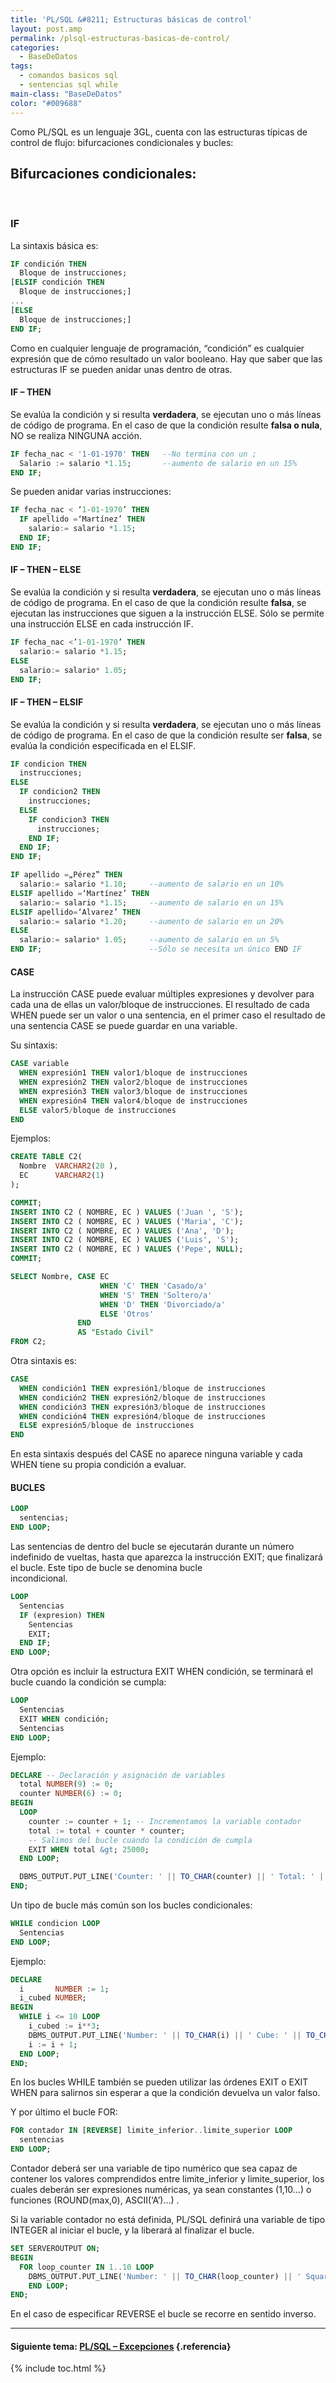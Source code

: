 ```yaml
---
title: 'PL/SQL &#8211; Estructuras básicas de control'
layout: post.amp
permalink: /plsql-estructuras-basicas-de-control/
categories:
  - BaseDeDatos
tags:
  - comandos basicos sql
  - sentencias sql while
main-class: "BaseDeDatos"
color: "#009688"
---
```

<div class="icosql">
</div>

Como PL/SQL es un lenguaje 3GL, cuenta con las estructuras típicas de control de flujo: bifurcaciones condicionales y bucles:

## Bifurcaciones condicionales:

&nbsp;

### IF

La sintaxis básica es:

```sql
IF condición THEN
  Bloque de instrucciones;
[ELSIF condición THEN
  Bloque de instrucciones;]
...
[ELSE
  Bloque de instrucciones;]
END IF;
```


<!--ad-->


Como en cualquier lenguaje de programación, &#8220;condición&#8221; es cualquier expresión que de cómo resultado un valor booleano. Hay que saber que las estructuras IF se pueden anidar unas dentro de otras.

#### IF &#8211; THEN

Se evalúa la condición y si resulta **verdadera**, se ejecutan uno o más líneas de código de programa. En el caso de que la condición resulte **falsa o nula**, NO se realiza NINGUNA acción.

```sql
IF fecha_nac < '1-01-1970' THEN   --No termina con un ;
  Salario := salario *1.15;       --aumento de salario en un 15%
END IF;
```

Se pueden anidar varias instrucciones:

```sql
IF fecha_nac < ‘1-01-1970’ THEN
  IF apellido =‘Martínez’ THEN
    salario:= salario *1.15;
  END IF;
END IF;
```

#### IF &#8211; THEN &#8211; ELSE

Se evalúa la condición y si resulta **verdadera**, se ejecutan uno o más líneas de código de programa. En el caso de que la condición resulte **falsa**, se ejecutan las instrucciones que siguen a la instrucción ELSE. Sólo se permite una instrucción ELSE en cada instrucción IF.

```sql
IF fecha_nac <’1-01-1970’ THEN
  salario:= salario *1.15;
ELSE
  salario:= salario* 1.05;
END IF;
```

#### IF &#8211; THEN &#8211; ELSIF

Se evalúa la condición y si resulta **verdadera**, se ejecutan uno o más líneas de código de programa. En el caso de que la condición resulte ser **falsa**, se evalúa la condición especificada en el ELSIF.

```sql
IF condicion THEN
  instrucciones;
ELSE
  IF condicion2 THEN
    instrucciones;
  ELSE
    IF condicion3 THEN
      instrucciones;
    END IF;
  END IF;
END IF;
```

```sql
IF apellido =„Pérez‟ THEN
  salario:= salario *1.10;     --aumento de salario en un 10%
ELSIF apellido =‘Martínez’ THEN
  salario:= salario *1.15;     --aumento de salario en un 15%
ELSIF apellido=‘Alvarez’ THEN
  salario:= salario *1.20;     --aumento de salario en un 20%
ELSE
  salario:= salario* 1.05;     --aumento de salario en un 5%
END IF;                        --Sólo se necesita un único END IF
```

#### CASE

La instrucción CASE puede evaluar múltiples expresiones y devolver para cada una de ellas un valor/bloque de instrucciones. El resultado de cada WHEN puede ser un valor o una sentencia, en el primer caso el resultado de una sentencia CASE se puede guardar en una variable.

Su sintaxis:

```sql
CASE variable
  WHEN expresión1 THEN valor1/bloque de instrucciones
  WHEN expresión2 THEN valor2/bloque de instrucciones
  WHEN expresión3 THEN valor3/bloque de instrucciones
  WHEN expresión4 THEN valor4/bloque de instrucciones
  ELSE valor5/bloque de instrucciones
END
```

Ejemplos:

```sql
CREATE TABLE C2(
  Nombre  VARCHAR2(20 ),
  EC      VARCHAR2(1)
);

COMMIT;
INSERT INTO C2 ( NOMBRE, EC ) VALUES ('Juan ', 'S');
INSERT INTO C2 ( NOMBRE, EC ) VALUES ('Maria', 'C');
INSERT INTO C2 ( NOMBRE, EC ) VALUES ('Ana', 'D');
INSERT INTO C2 ( NOMBRE, EC ) VALUES ('Luis', 'S');
INSERT INTO C2 ( NOMBRE, EC ) VALUES ('Pepe', NULL);
COMMIT;

SELECT Nombre, CASE EC
                    WHEN 'C' THEN 'Casado/a'
                    WHEN 'S' THEN 'Soltero/a'
                    WHEN 'D' THEN 'Divorciado/a'
                    ELSE 'Otros'
               END
               AS "Estado Civil"
FROM C2;
```

Otra sintaxis es:

```sql
CASE
  WHEN condición1 THEN expresión1/bloque de instrucciones
  WHEN condición2 THEN expresión2/bloque de instrucciones
  WHEN condición3 THEN expresión3/bloque de instrucciones
  WHEN condición4 THEN expresión4/bloque de instrucciones
  ELSE expresión5/bloque de instrucciones
END
```

En esta sintaxis después del CASE no aparece ninguna variable y cada WHEN tiene su propia condición a evaluar.

#### BUCLES

```sql
LOOP
  sentencias;
END LOOP;
```

Las sentencias de dentro del bucle se ejecutarán durante un número indefinido de vueltas, hasta que aparezca la instrucción EXIT; que finalizará el bucle. Este tipo de bucle se denomina bucle  
incondicional.

```sql
LOOP
  Sentencias
  IF (expresion) THEN
    Sentencias
    EXIT;
  END IF;
END LOOP;
```

Otra opción es incluir la estructura EXIT WHEN condición, se terminará el bucle cuando la condición se cumpla:

```sql
LOOP
  Sentencias
  EXIT WHEN condición;
  Sentencias
END LOOP;
```

Ejemplo:

```sql
DECLARE -- Declaración y asignación de variables
  total NUMBER(9) := 0;
  counter NUMBER(6) := 0;
BEGIN
  LOOP
    counter := counter + 1; -- Incrementamos la variable contador
    total := total + counter * counter;
    -- Salimos del bucle cuando la condición de cumpla
    EXIT WHEN total &gt; 25000;
  END LOOP;

  DBMS_OUTPUT.PUT_LINE('Counter: ' || TO_CHAR(counter) || ' Total: ' || TO_CHAR(total));
END;
```

Un tipo de bucle más común son los bucles condicionales:

```sql
WHILE condicion LOOP
  Sentencias
END LOOP;
```

Ejemplo:

```sql
DECLARE
  i       NUMBER := 1;
  i_cubed NUMBER;
BEGIN
  WHILE i <= 10 LOOP
    i_cubed := i**3;
    DBMS_OUTPUT.PUT_LINE('Number: ' || TO_CHAR(i) || ' Cube: ' || TO_CHAR(i_cubed));
    i := i + 1;
  END LOOP;
END;
```

En los bucles WHILE también se pueden utilizar las órdenes EXIT o EXIT WHEN para salirnos sin esperar a que la condición devuelva un valor falso.

Y por último el bucle FOR:

```sql
FOR contador IN [REVERSE] limite_inferior..limite_superior LOOP
  sentencias
END LOOP;
```

Contador deberá ser una variable de tipo numérico que sea capaz de contener los valores comprendidos entre limite\_inferior y limite\_superior, los cuales deberán ser expresiones numéricas, ya sean constantes (1,10&#8230;) o funciones (ROUND(max,0), ASCII(‘A’)&#8230;) .

Si la variable contador no está definida, PL/SQL definirá una variable de tipo INTEGER al iniciar el bucle, y la liberará al finalizar el bucle.

```sql
SET SERVEROUTPUT ON;
BEGIN
  FOR loop_counter IN 1..10 LOOP
    DBMS_OUTPUT.PUT_LINE('Number: ' || TO_CHAR(loop_counter) || ' Square: ' || TO_CHAR(loop_counter**2));
    END LOOP;
END;
```

En el caso de especificar REVERSE el bucle se recorre en sentido inverso.

* * *

#### Siguiente tema: [PL/SQL &#8211; Excepciones][1] {.referencia}



 [1]: https://elbauldelprogramador.com/plsql-excepciones/

{% include toc.html %}
